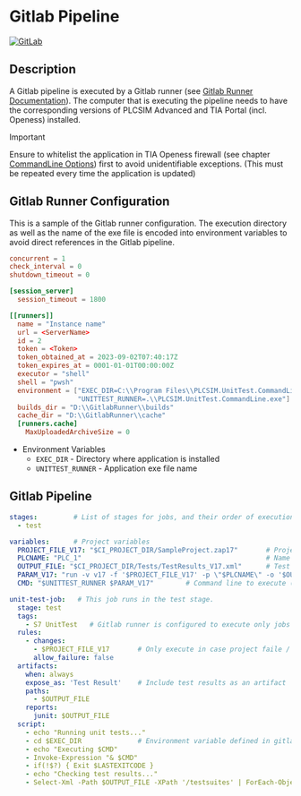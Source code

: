 ﻿# Gitlab Pipeline

[![GitLab](https://badgen.net/badge/icon/gitlab?icon=gitlab&label)](https://https://gitlab.com/)

## Description

A Gitlab pipeline is executed by a Gitlab runner (see [Gitlab Runner Documentation](https://docs.gitlab.com/runner/)). The computer that is executing the pipeline needs to have the corresponding versions 
of PLCSIM Advanced and TIA Portal (incl. Openess) installed.

> [!IMPORTANT]
> Ensure to whitelist the application in TIA Openess firewall (see chapter [CommandLine Options](../README.md#Commandlineoptions)) first to avoid unidentifiable exceptions. 
> (This must be repeated every time the application is updated)

## Gitlab Runner Configuration

This is a sample of the Gitlab runner configuration.
The execution directory as well as the name of the exe file is encoded into environment variables to avoid direct references in the Gitlab pipeline.

```toml
concurrent = 1
check_interval = 0
shutdown_timeout = 0

[session_server]
  session_timeout = 1800

[[runners]]
  name = "Instance name"
  url = <ServerName>
  id = 2
  token = <Token>
  token_obtained_at = 2023-09-02T07:40:17Z
  token_expires_at = 0001-01-01T00:00:00Z
  executor = "shell"
  shell = "pwsh"
  environment = ["EXEC_DIR=C:\\Program Files\\PLCSIM.UnitTest.CommandLine", 
				 "UNITTEST_RUNNER=.\\PLCSIM.UnitTest.CommandLine.exe"]
  builds_dir = "D:\\GitlabRunner\\builds"
  cache_dir = "D:\\GitlabRunner\\cache"
  [runners.cache]
    MaxUploadedArchiveSize = 0
```

- Environment Variables
  - `EXEC_DIR` - Directory where application is installed
  - `UNITTEST_RUNNER` - Application exe file name

## Gitlab Pipeline

```yaml
stages:         # List of stages for jobs, and their order of execution
  - test

variables:      # Project variables
  PROJECT_FILE_V17: "$CI_PROJECT_DIR/SampleProject.zap17"       # Project file / Project archive
  PLCNAME: "PLC_1"                                              # Name of the PLC to test
  OUTPUT_FILE: "$CI_PROJECT_DIR/Tests/TestResults_V17.xml"      # Test result output file
  PARAM_V17: "run -v v17 -f '$PROJECT_FILE_V17' -p \"$PLCNAME\" -o '$OUTPUT_FILE'"  # Parameters for runner execution
  CMD: "$UNITTEST_RUNNER $PARAM_V17"        # Command line to execute ($UNITTEST_RUNNER is an environment variable defined in gitlab runner)

unit-test-job:   # This job runs in the test stage.
  stage: test    
  tags: 
    - S7 UnitTest   # Gitlab runner is configured to execute only jobs marked with this tag
  rules:
    - changes:
      - $PROJECT_FILE_V17       # Only execute in case project faile / archive has changed
      allow_failure: false
  artifacts:
    when: always
    expose_as: 'Test Result'    # Include test results as an artifact
    paths:
      - $OUTPUT_FILE
    reports:
      junit: $OUTPUT_FILE
  script:
    - echo "Running unit tests..."
    - cd $EXEC_DIR              # Environment variable defined in gitlab runner
    - echo "Executing $CMD"
    - Invoke-Expression "& $CMD"
    - if(!$?) { Exit $LASTEXITCODE }
    - echo "Checking test results..."
    - Select-Xml -Path $OUTPUT_FILE -XPath '/testsuites' | ForEach-Object { if (($_.Node.failures -gt 0) -or ($_.Node.errors -gt 0)) {exit -1} }
```
